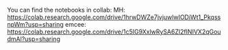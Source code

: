 You can find the notebooks in collab:
MH: https://colab.research.google.com/drive/1hrwDWZe7jvjuwlwIODiWt1_PkqssnpWm?usp=sharing
emcee: https://colab.research.google.com/drive/1c5IG9XxlwRySA6Zl2fINIVX2qGoudmAl?usp=sharing
